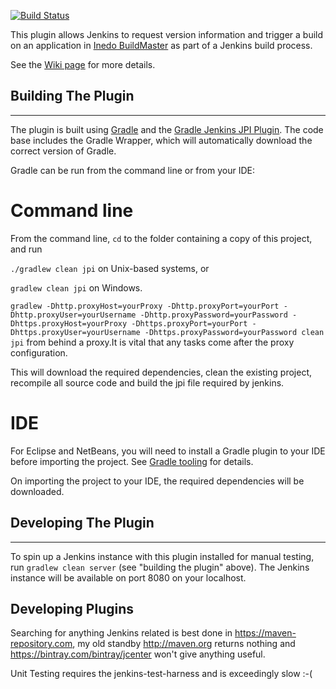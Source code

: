 [![Build Status](https://jenkins.ci.cloudbees.com/job/plugins/job/inedo-buildmaster-plugin/badge/icon)](https://jenkins.ci.cloudbees.com/job/plugins/job/inedo-buildmaster-plugin/)

This plugin allows Jenkins to request version information and trigger a build on an application in [Inedo BuildMaster](http://inedo.com/buildmaster) as part of a Jenkins build process.

See the [Wiki page](http://wiki.jenkins-ci.org/display/JENKINS/Inedo+BuildMaster+Plugin) for more details.

## Building The Plugin
-------------------

The plugin is built using <a href="http://www.gradle.org/">Gradle</a> and the <a href="https://wiki.jenkins-ci.org/display/JENKINS/Gradle+JPI+Plugin">Gradle Jenkins JPI Plugin</a>.  The code base includes the Gradle Wrapper, which will automatically download the correct version of Gradle. 

Gradle can be run from the command line or from your IDE:

Command line
============
From the command line, `cd` to the folder containing a copy of this project, and run 

  `./gradlew clean jpi` on Unix-based systems, or 
  
  `gradlew clean jpi` on Windows.
  
  `gradlew -Dhttp.proxyHost=yourProxy -Dhttp.proxyPort=yourPort -Dhttp.proxyUser=yourUsername -Dhttp.proxyPassword=yourPassword -Dhttps.proxyHost=yourProxy -Dhttps.proxyPort=yourPort -Dhttps.proxyUser=yourUsername -Dhttps.proxyPassword=yourPassword clean jpi` from behind a proxy.It is vital that any tasks come after the proxy configuration. 

This will download the required dependencies, clean the existing project, recompile all source code and build the jpi file required by jenkins. 

IDE
===
For Eclipse and NetBeans, you will need to install a Gradle plugin to your IDE before importing the project. See [Gradle tooling](https://www.gradle.org/tooling) for details.

On importing the project to your IDE, the required dependencies will be downloaded.

## Developing The Plugin
-------------------

To spin up a Jenkins instance with this plugin installed for manual testing, run `gradlew clean server` (see "building the plugin" above). The Jenkins instance will be available on port 8080 on your localhost.

## Developing Plugins
Searching for anything Jenkins related is best done in https://maven-repository.com, my old standby http://maven.org returns nothing and https://bintray.com/bintray/jcenter won't give anything useful.

Unit Testing requires the jenkins-test-harness and is exceedingly slow :-(
